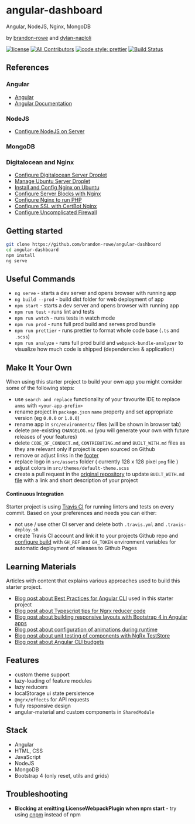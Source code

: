 # angular-dashboard
Angular,  NodeJS, Nginx, MongoDB

by [brandon-rowe](https://github.com/brandon-rowe) and [dylan-naploli](https://github.com/dnapoli97)

[![license](https://img.shields.io/github/license/tomastrajan/angular-ngrx-material-starter.svg)](https://github.com/tomastrajan/angular-ngrx-material-starter/blob/master/LICENSE) [![All Contributors](https://img.shields.io/badge/all_contributors-14-orange.svg?style=flat-square)](#contributors) [![code style: prettier](https://img.shields.io/badge/code_style-prettier-ff69b4.svg)](https://github.com/prettier/prettier) [![Build Status](https://travis-ci.org/tomastrajan/angular-ngrx-material-starter.svg?branch=master)](https://travis-ci.org/tomastrajan/angular-ngrx-material-starter) 

## References

### Angular
+ [Angular](https://angular.io)
+ [Angular Documentation](https://angular.io/docs)

### NodeJS
+ [Configure NodeJS on Server](https://www.digitalocean.com/community/tutorials/how-to-set-up-a-node-js-application-for-production-on-ubuntu-18-04)

### MongoDB

### Digitalocean and Nginx
+ [Configure Digitalocean Server Droplet](https://www.digitalocean.com/docs/droplets/how-to/create/)
+ [Manage Ubuntu Server Droplet](https://www.digitalocean.com/community/tutorials/initial-server-setup-with-ubuntu-18-04)
+ [Install and Config Nginx on Ubuntu](https://www.digitalocean.com/community/tutorials/how-to-install-nginx-on-ubuntu-16-04)
+ [Configure Server Blocks with Nginx](https://www.digitalocean.com/community/tutorials/how-to-set-up-nginx-server-blocks-virtual-hosts-on-ubuntu-16-04)
+ [Configure Nginx to run PHP](https://websiteforstudents.com/setup-nginx-web-servers-with-php-support-on-ubuntu-servers/)
+ [Configure SSL with CertBot Nginx](https://www.digitalocean.com/community/tutorials/how-to-secure-nginx-with-let-s-encrypt-on-ubuntu-18-04)
+ [Configure Uncomplicated Firewall](https://www.vultr.com/docs/how-to-configure-ufw-firewall-on-ubuntu-14-04)

## Getting started
```bash
git clone https://github.com/brandon-rowe/angular-dashboard
cd angular-dashboard
npm install
ng serve
```

## Useful Commands
  * `ng serve` - starts a dev server and opens browser with running app
  * `ng build --prod` - build dist folder for web deployment of app
  * `npm start` - starts a dev server and opens browser with running app
  * `npm run test` - runs lint and tests
  * `npm run watch` - runs tests in watch mode
  * `npm run prod` - runs full prod build and serves prod bundle
  * `npm run prettier` - runs prettier to format whole code base (`.ts` and `.scss`) 
  * `npm run analyze` - runs full prod build and `webpack-bundle-analyzer` to visualize how much code is shipped (dependencies & application) 

## Make It Your Own
When using this starter project to build your own app you might consider some of the following steps:
  
  * use `search and replace` functionality of your favourite IDE to replace `anms` with `<your-app-prefix>`
  * rename project in `package.json` `name` property and set appropriate version (eg `0.0.0` or `1.0.0`)
  * rename app in `src/environments/` files (will be shown in browser tab)
  * delete pre-existing `CHANGELOG.md` (you will generate your own with future releases of your features)
  * delete `CODE_OF_CONDUCT.md`, `CONTRIBUTING.md` and `BUILT_WITH.md` files as they are relevant only if project is open sourced on Github
  * remove or adjust links in the [footer](https://github.com/tomastrajan/angular-ngrx-material-starter/blob/master/src/app/app.component.html#L79)
  * replace logo in `src/assets` folder ( currently 128 x 128 pixel `png` file )
  * adjust colors in `src/themes/default-theme.scss`
  * create a pull request in the [original repository](https://github.com/tomastrajan/angular-ngrx-material-starter/) to update `BUILT_WITH.md` [file](https://github.com/tomastrajan/angular-ngrx-material-starter/blob/master/BUILT_WITH.md) with a link and short description of your project
  
#### Continuous Integration
Starter project is using [Travis CI](https://travis-ci.org/) for running linters and tests on every commit.
Based on your preferences and needs you can either:

  * not use / use other CI server and delete both `.travis.yml` and `.travis-deploy.sh`
  * create Travis CI account and link it to your projects Github repo and [configure build](https://medium.com/@tomastrajan/continuous-deployment-of-client-side-apps-with-github-pages-travis-ci-10e9d641a889) 
    with `GH_REF` and `GH_TOKEN` environment variables for automatic deployment of releases to Github Pages
  

## Learning Materials
Articles with content that explains various approaches used to build this starter project.

  * [Blog post about Best Practices for Angular CLI](https://medium.com/@tomastrajan/6-best-practices-pro-tips-for-angular-cli-better-developer-experience-7b328bc9db81) used in this starter project
  * [Blog post about Typescript tips for Ngrx reducer code](https://medium.com/@tomastrajan/object-assign-vs-object-spread-in-angular-ngrx-reducers-3d62ecb4a4b0)
  * [Blog post about building responsive layouts with Bootstrap 4 in Angular apps](https://medium.com/@tomastrajan/how-to-build-responsive-layouts-with-bootstrap-4-and-angular-6-cfbb108d797b)
  * [Blog post about configuration of animations during runtime](https://medium.com/tomastrajan/total-guide-to-dynamic-angular-animations-that-can-be-toggled-at-runtime-be5bb6778a0a)
  * [Blog post about unit testing of components with NgRx TestStore](https://medium.com/@tomastrajan/how-to-unit-test-angular-components-with-fake-ngrx-teststore-f0500cc5fc26)
  * [Blog post about Angular CLI budgets](https://medium.com/@tomastrajan/how-did-angular-cli-budgets-save-my-day-and-how-they-can-save-yours-300d534aae7a)
 
## Features

* custom theme support
* lazy-loading of feature modules
* lazy reducers
* localStorage ui state persistence
* `@ngrx/effects` for API requests
* fully responsive design
* angular-material and custom components in `SharedModule`
 
## Stack

* Angular
* HTML, CSS
* JavaScript
* NodeJS
* MongoDB
* Bootstrap 4 (only reset, utils and grids)

## Troubleshooting

* **Blocking at emitting LicenseWebpackPlugin when npm start** - try using [cnpm](https://github.com/cnpm/cnpm) instead of npm
<!--
## Contributors
Want to start contributing to open source? 

Leave your mark and join the growing team of contributors!

Get started by checking out list of open [issues](https://github.com/brandon-rowe/JS/issues) and reading [Contributor Guide](https://github.com/brandon-rowe/JS/CONTRIBUTING.md)
